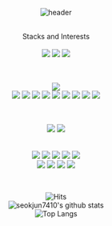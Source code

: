 

<div align="center">

  ![header](https://capsule-render.vercel.app/api?type=Cylinder&color=f6f8fa&text=JOONY🐤)
  
</div>

<br>
   <div align="center"> Stacks and Interests </div><br>
<div align="center">
      
  <img src="https://img.shields.io/badge/intellij-232F3E?style=for-the-badge&logo=intellijidea&logoColor=white">
  <img src="https://img.shields.io/badge/github-232F3E?style=for-the-badge&logo=github&logoColor=white"> 
  <img src="https://img.shields.io/badge/gradle-232F3E?style=for-the-badge&logo=gradle&logoColor=white">
  <br>
    
  <br><br>
  <img src="https://img.shields.io/badge/aws-232F3E?style=for-the-badge&logo=amazonaws&logoColor=white">
<br>
<img src="https://img.shields.io/badge/ec2-232F3E?style=for-the-badge&logo=amazonec2&logoColor=white"> 
  <img src="https://img.shields.io/badge/lambda-232F3E?style=for-the-badge&logo=awslambda&logoColor=white"> 
  <img src="https://img.shields.io/badge/s3-232F3E?style=for-the-badge&logo=amazons3&logoColor=white"> 
  <img src="https://img.shields.io/badge/rds-232F3E?style=for-the-badge&logo=amazonrds&logoColor=white"> 
  <img src="https://img.shields.io/badge/dynamodb-232F3E?style=for-the-badge&logo=amazondynamodb&logoColor=white"> 
  <img src="https://img.shields.io/badge/cloudwatch-232F3E?style=for-the-badge&logo=amazoncloudwatch&logoColor=white"> 
    <img src="https://img.shields.io/badge/ecs-232F3E?style=for-the-badge&logo=amazonecs&logoColor=white"> 
    <img src="https://img.shields.io/badge/eks-232F3E?style=for-the-badge&logo=amazoneks&logoColor=white"> 
      <img src="https://img.shields.io/badge/sqs-232F3E?style=for-the-badge&logo=amazonsqs&logoColor=white"> 
  
  <br><br>
   <img src="https://img.shields.io/badge/ubuntu-232F3E?style=for-the-badge&logo=ubuntu&logoColor=white">
  <img src="https://img.shields.io/badge/nginx-232F3E?style=for-the-badge&logo=nginx&logoColor=white">
  <br><br><br>
  <img src="https://img.shields.io/badge/JAVA-232F3E?style=for-the-badge&logo=java&logoColor=white"> 
  <img src="https://img.shields.io/badge/springboot-232F3E?style=for-the-badge&logo=springboot&logoColor=white">
  <img src="https://img.shields.io/badge/springsecurity-232F3E?style=for-the-badge&logo=springsecurity&logoColor=white">
  <img src="https://img.shields.io/badge/MySQL-232F3E?style=for-the-badge&logo=MySQL&logoColor=white"> 
  <img src="https://img.shields.io/badge/redis-232F3E?style=for-the-badge&logo=redis&logoColor=white">
  <br>
  <img src="https://img.shields.io/badge/docker-232F3E?style=for-the-badge&logo=docker&logoColor=white">
  <img src="https://img.shields.io/badge/kubernetes-232F3E?style=for-the-badge&logo=kubernetes&logoColor=white">
  <img src="https://img.shields.io/badge/rabbitmq-232F3E?style=for-the-badge&logo=rabbitmq&logoColor=white">
  <img src="https://img.shields.io/badge/apachekafka-232F3E?style=for-the-badge&logo=apachekafka&logoColor=white">
</div>
<br>
<div align="center">
  
  ![Hits](https://hits.seeyoufarm.com/api/count/incr/badge.svg?url=https%3A%2F%2Fgithub.com%2Fseokjun7410&count_bg=%2379C83D&title_bg=%23555555&icon=&icon_color=%23E7E7E7&title=hits&edge_flat=false)
<br>
![seokjun7410's github stats](https://github-readme-stats.vercel.app/api?username=seokjun7410&show_icons=true)
<br>
![Top Langs](https://github-readme-stats.vercel.app/api/top-langs/?username=seokjun7410)
</div>
